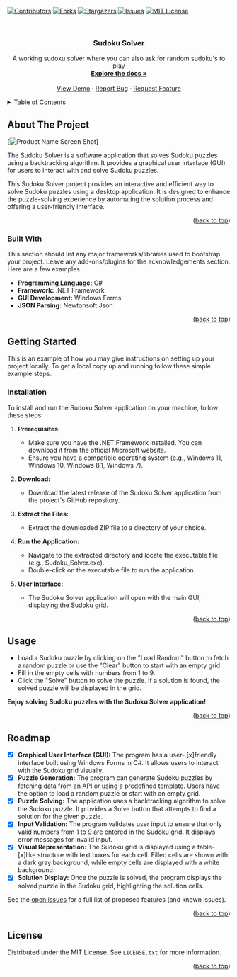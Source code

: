 <!-- Improved compatibility of back to top link: See: https://github.com/BitMap7487/Sudoku-Solver/pull/73 -->
<a name="readme-top"></a>
<!--
*** Thanks for checking out the Best-README-Template. If you have a suggestion
*** that would make this better, please fork the repo and create a pull request
*** or simply open an issue with the tag "enhancement".
*** Don't forget to give the project a star!
*** Thanks again! Now go create something AMAZING! :D
-->



<!-- PROJECT SHIELDS -->
<!--
*** I'm using markdown "reference style" links for readability.
*** Reference links are enclosed in brackets [ ] instead of parentheses ( ).
*** See the bottom of this document for the declaration of the reference variables
*** for contributors-url, forks-url, etc. This is an optional, concise syntax you may use.
*** https://www.markdownguide.org/basic-syntax/#reference-style-links
-->
[![Contributors][contributors-shield]][contributors-url]
[![Forks][forks-shield]][forks-url]
[![Stargazers][stars-shield]][stars-url]
[![Issues][issues-shield]][issues-url]
[![MIT License][license-shield]][license-url]



<!-- PROJECT LOGO -->
<br />
<div align="center">
  
  <h3 align="center">Sudoku Solver</h3>

  <p align="center">
    A working sudoku solver where you can also ask for random sudoku's to play
    <br />
    <a href="https://github.com/BitMap7487/Sudoku-Solver"><strong>Explore the docs »</strong></a>
    <br />
    <br />
    <a href="https://github.com/BitMap7487/Sudoku-Solver">View Demo</a>
    ·
    <a href="https://github.com/BitMap7487/Sudoku-Solver/issues">Report Bug</a>
    ·
    <a href="https://github.com/BitMap7487/Sudoku-Solver/issues">Request Feature</a>
  </p>
</div>



<!-- TABLE OF CONTENTS -->
<details>
  <summary>Table of Contents</summary>
  <ol>
    <li>
      <a href="#about-the-project">About The Project</a>
      <ul>
        <li><a href="#built-with">Built With</a></li>
      </ul>
    </li>
    <li>
      <a href="#getting-started">Getting Started</a>
      <ul>
        <li><a href="#installation">Installation</a></li>
      </ul>
    </li>
    <li><a href="#usage">Usage</a></li>
    <li><a href="#roadmap">Roadmap</a></li>
    <li><a href="#license">License</a></li>
  </ol>
</details>



<!-- ABOUT THE PROJECT -->
## About The Project

[![Product Name Screen Shot][product-screenshot]]

The Sudoku Solver is a software application that solves Sudoku puzzles using a backtracking algorithm. It provides a graphical user interface (GUI) for users to interact with and solve Sudoku puzzles.

This Sudoku Solver project provides an interactive and efficient way to solve Sudoku puzzles using a desktop application. It is designed to enhance the puzzle-solving experience by automating the solution process and offering a user-friendly interface.

<p align="right">(<a href="#readme-top">back to top</a>)</p>



### Built With

This section should list any major frameworks/libraries used to bootstrap your project. Leave any add-ons/plugins for the acknowledgements section. Here are a few examples.

- **Programming Language:** C#
- **Framework:** .NET Framework
- **GUI Development:** Windows Forms
- **JSON Parsing:** Newtonsoft.Json
<p align="right">(<a href="#readme-top">back to top</a>)</p>



<!-- GETTING STARTED -->
## Getting Started

This is an example of how you may give instructions on setting up your project locally.
To get a local copy up and running follow these simple example steps.


### Installation

To install and run the Sudoku Solver application on your machine, follow these steps:

1. **Prerequisites:**
   - Make sure you have the .NET Framework installed. You can download it from the official Microsoft website.
   - Ensure you have a compatible operating system (e.g., Windows 11, Windows 10, Windows 8.1, Windows 7).

2. **Download:**
   - Download the latest release of the Sudoku Solver application from the project's GitHub repository.

3. **Extract the Files:**
   - Extract the downloaded ZIP file to a directory of your choice.

4. **Run the Application:**
   - Navigate to the extracted directory and locate the executable file (e.g., Sudoku_Solver.exe).
   - Double-click on the executable file to run the application.

5. **User Interface:**
   - The Sudoku Solver application will open with the main GUI, displaying the Sudoku grid.


<p align="right">(<a href="#readme-top">back to top</a>)</p>



<!-- USAGE EXAMPLES -->
## Usage

   - Load a Sudoku puzzle by clicking on the "Load Random" button to fetch a random puzzle or use the "Clear" button to start with an empty grid.
   - Fill in the empty cells with numbers from 1 to 9.
   - Click the "Solve" button to solve the puzzle. If a solution is found, the solved puzzle will be displayed in the grid.

   **Enjoy solving Sudoku puzzles with the Sudoku Solver application!**

<p align="right">(<a href="#readme-top">back to top</a>)</p>



<!-- ROADMAP -->
## Roadmap

- [x] **Graphical User Interface (GUI):** The program has a user- [x]friendly interface built using Windows Forms in C#. It allows users to interact with the Sudoku grid visually.
- [x] **Puzzle Generation:** The program can generate Sudoku puzzles by fetching data from an API or using a predefined template. Users have the option to load a random puzzle or start with an empty grid.
- [x] **Puzzle Solving:** The application uses a backtracking algorithm to solve the Sudoku puzzle. It provides a Solve button that attempts to find a solution for the given puzzle.
- [x] **Input Validation:** The program validates user input to ensure that only valid numbers from 1 to 9 are entered in the Sudoku grid. It displays error messages for invalid input.
- [x] **Visual Representation:** The Sudoku grid is displayed using a table- [x]like structure with text boxes for each cell. Filled cells are shown with a dark gray background, while empty cells are displayed with a white background.
- [x] **Solution Display:** Once the puzzle is solved, the program displays the solved puzzle in the Sudoku grid, highlighting the solution cells.

See the [open issues](https://github.com/BitMap7487/Sudoku-Solver/issues) for a full list of proposed features (and known issues).

<p align="right">(<a href="#readme-top">back to top</a>)</p>

<!-- LICENSE -->
## License

Distributed under the MIT License. See `LICENSE.txt` for more information.

<p align="right">(<a href="#readme-top">back to top</a>)</p>



<!-- MARKDOWN LINKS & IMAGES -->
<!-- https://www.markdownguide.org/basic-syntax/#reference-style-links -->
[contributors-shield]: https://img.shields.io/github/contributors/BitMap7487/Sudoku-Solver.svg?style=for-the-badge
[contributors-url]: https://img.shields.io/github/contributors/BitMap7487/Sudoku-Solver
[forks-shield]: https://img.shields.io/github/forks/BitMap7487/Sudoku-Solver.svg?style=for-the-badge
[forks-url]: https://github.com/BitMap7487/Sudoku-Solver/network/members
[stars-shield]: https://img.shields.io/github/stars/BitMap7487/Sudoku-Solver.svg?style=for-the-badge
[stars-url]: https://github.com/BitMap7487/Sudoku-Solver/stargazers
[issues-shield]: https://img.shields.io/github/issues/BitMap7487/Sudoku-Solver.svg?style=for-the-badge
[issues-url]: https://github.com/BitMap7487/Sudoku-Solver/issues
[license-shield]: https://img.shields.io/github/license/BitMap7487/Sudoku-Solver.svg?style=for-the-badge
[license-url]: https://github.com/BitMap7487/Sudoku-Solver/blob/master/LICENSE.txt
[product-screenshot]: https://i.ibb.co/xmyx6P7/image.png

